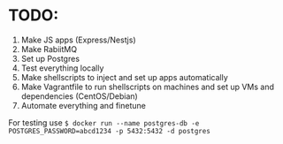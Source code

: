 # TODO: 
1. Make JS apps (Express/Nestjs) 
2. Make RabiitMQ
3. Set up Postgres
4. Test everything locally
5. Make shellscripts to inject and set up apps automatically
6. Make Vagrantfile to run shellscripts on machines and set up VMs and dependencies (CentOS/Debian)
7. Automate everything and finetune

For testing use `$ docker run --name postgres-db -e POSTGRES_PASSWORD=abcd1234 -p 5432:5432 -d postgres`